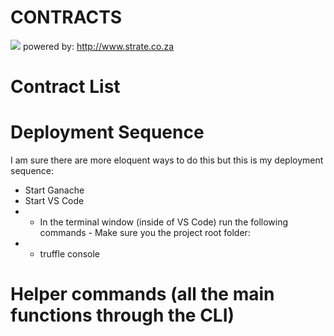 # CONTRACTS

![](https://www.strate.co.za/sites/default/files/state-logo-dark.svg)
powered by: http://www.strate.co.za

# Contract List

# Deployment Sequence

I am sure there are more eloquent ways to do this but this is my deployment sequence:

* Start Ganache 
* Start VS Code
* * In the terminal window (inside of VS Code) run the following commands - Make sure you the project root folder:
* * truffle console


# Helper commands (all the main functions through the CLI)